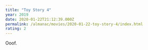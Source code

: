 ```yaml
---
title: "Toy Story 4"
year: 2019
date: 2020-01-22T21:12:39.000Z
permalink: /almanac/movies/2020-01-22-toy-story-4/index.html
rating: 2
---
```


Ooof.
